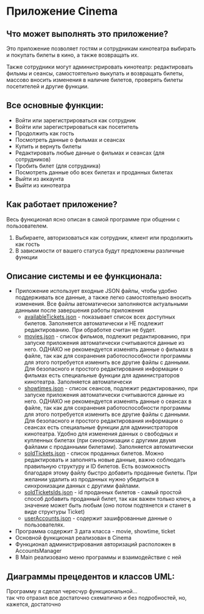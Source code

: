# Приложение Cinema

## Что может выполнять это приложение?
Это приложение позволяет гостям и сотрудникам кинотеатра выбирать и покупать билеты в кино, а также возвращать их.


Также сотрудники могут администрировать кинотеатр: редактировать фильмы и сеансы, самостоятельно выкупать и возвращать билеты, массово вносить изменения в наличие билетов, проверять билеты посетителей и другие функции.

## Все основные функции:
- Войти или зарегистрироваться как сотрудник
- Войти или зарегистрироваться как посетитель
- Продолжить как гость
- Посмотреть данные о фильмах и сеансах
- Купить и вернуть билеты
- Редактировать любые данные о фильмах и сеансах (для сотрудников)
- Пробить билет (для сотрудника)
- Посмотреть данные обо всех билетах и проданных билетах
- Выйти из аккаунта
- Выйти из кинотеатра

## Как работает приложение?
Весь функционал ясно описан в самой программе при общении с пользователем.
1. Выбираете, авторизоваться как сотрудник, клиент или продолжить как гость
2. В зависимости от вашего статуса будут предложены различные функции

## Описание системы и ее функционала:
- Приложение использует входные JSON файлы, чтобы удобно поддерживать все данные, а также легко самостоятельно вносить изменения. Все файлы автоматически заполняются актуальными данными после завершения работы приложения
  - [availableTickets.json](availableTickets.json) - показывает список всех доступных билетов. Заполняется автоматически и НЕ подлежит редактированию. При обработке считан не будет.
  - [movies.json](movies.json) - список фильмов, подлежит редактированию, при запуске приложения автоматически считываются данные из него. ОДНАКО не рекомендуется изменять данные о фильмах в файле, так как для сохранения работоспособности программы для этого потребуется изменить все другие файлы с данными. Для безопасного и простого редактирования информации о фильмах есть специальные функции для администраторов кинотеатра. Заполняется автоматически
  - [showtimes.json](showtimes.json) - список сеансов, подлежит редактированию, при запуске приложения автоматически считываются данные из него. ОДНАКО не рекомендуется изменять данные о сеансах в файле, так как для сохранения работоспособности программы для этого потребуется изменить все другие файлы с данными. Для безопасного и простого редактирования информации о сеансах есть специальные функции для администраторов кинотеатра. Удобно для изменения данных о свободных и купленных билетах (при синхронизации с другими двумя файлами с проданными билетами). Заполняется автоматически
  - [soldTickets.json](soldTickets.json) - список проданных билетов. Можно редактировать и заполнять новые данные, важно соблюдать правильную структуру и ID билетов. Есть возможность благодаря этому файлу быстро добавить проданные билеты. При желании удалить из проданных нужно убедиться в синхронизации данных с другими файлами.
  - [soldTicketsIds.json](soldTicketsIds.json) - id проданных билетов - самый простой способ добавить проданный билет, так как важен только ключ, а значение может быть любым (оно потом подтянется и станет в виде структуры Ticket)
  - [userAccounts.json](userAccounts.json) - содержит зашифрованные данные о пользователях.
- Программа содержит 3 дата класса - movie, showtime, ticket
- Основной функционал реализован в Cinema
- Функционал администрирования авторизаций расположен в AccountsManager
- В Main реализовано меню программы и взаимодействие с ней

## Диаграммы прецедентов и классов UML: 
Программу я сделал чересчур функциональной...<br> так что отразил все достаточно схематично и без подробностей, но, кажется, достаточно